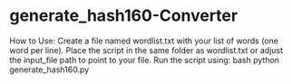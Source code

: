 # generate_hash160-Converter
How to Use:
Create a file named wordlist.txt with your list of words (one word per line).
Place the script in the same folder as wordlist.txt or adjust the input_file path to point to your file.
Run the script using:
bash
python generate_hash160.py
